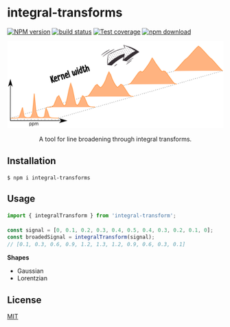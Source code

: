 # integral-transforms

[![NPM version][npm-image]][npm-url]
[![build status][ci-image]][ci-url]
[![Test coverage][codecov-image]][codecov-url]
[![npm download][download-image]][download-url]

<p align="center">
  <img src="image/readme.png">
</p>
<p align="center">
  A tool for line broadening through integral transforms.
</p>

## Installation

`$ npm i integral-transforms`

## Usage

```js
import { integralTransform } from 'integral-transform';

const signal = [0, 0.1, 0.2, 0.3, 0.4, 0.5, 0.4, 0.3, 0.2, 0.1, 0];
const broadedSignal = integralTransform(signal);
// [0.1, 0.3, 0.6, 0.9, 1.2, 1.3, 1.2, 0.9, 0.6, 0.3, 0.1]
```

**Shapes**

- Gaussian
- Lorentzian

## License

[MIT](./LICENSE)

[npm-image]: https://img.shields.io/npm/v/integral-transforms.svg
[npm-url]: https://www.npmjs.com/package/integral-transforms
[ci-image]: https://github.com/mljs/integral-transforms/workflows/Node.js%20CI/badge.svg?branch=main
[ci-url]: https://github.com/mljs/integral-transforms/actions?query=workflow%3A%22Node.js+CI%22
[codecov-image]: https://img.shields.io/codecov/c/github/mljs/integral-transforms.svg
[codecov-url]: https://codecov.io/gh/mljs/integral-transforms
[download-image]: https://img.shields.io/npm/dm/integral-transforms.svg
[download-url]: https://www.npmjs.com/package/integral-transforms
